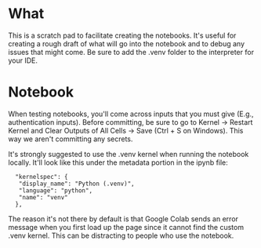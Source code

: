# What

This is a scratch pad to facilitate creating the notebooks.
It's useful for creating a rough draft of what will go into the notebook
and to debug any issues that might come. Be sure to add the .venv folder
to the interpreter for your IDE.

# Notebook

When testing notebooks, you'll come across inputs that you must give (E.g., authentication inputs).
Before committing, be sure to go to Kernel -> Restart Kernel and Clear Outputs of All Cells -> Save (Ctrl + S on Windows).
This way we aren't committing any secrets.

It's strongly suggested to use the .venv kernel when running the notebook locally. It'll look like
this under the metadata portion in the ipynb file:
```
  "kernelspec": {
   "display_name": "Python (.venv)",
   "language": "python",
   "name": "venv"
  },
```

The reason it's not there by default is that Google Colab sends an error message when you first
load up the page since it cannot find the custom .venv kernel.
This can be distracting to people who use the notebook.
